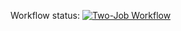 Workflow status:
[![Two-Job Workflow](https://github.com/jayanthrb/testactions/actions/workflows/artifact_pass.yaml/badge.svg?branch=newbranch)](https://github.com/jayanthrb/testactions/actions/workflows/artifact_pass.yaml)
